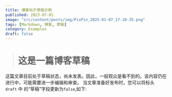```yaml
---
title: 博客帖子草稿示例
published: 2023-07-01
image: "src/content/posts/img/PixPin_2025-01-07_17-20-35.png"
tags: [Markdown, 博客, 草稿]
category: Examples
draft: false
---
```


> # 这是一篇博客草稿

  这篇文章目前处于草稿状态，尚未发表。因此，一般观众是看不到的。该内容仍在进行中，可能需要进一步编辑和审查。
当文章准备好发布时，您可以将标头 `draft` 中 的“草稿”字段更新为`false`,如下:
